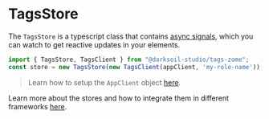 # TagsStore

The `TagsStore` is a typescript class that contains [async signals](https://www.npmjs.com/package/async-signals), which you can watch to get reactive updates in your elements.

```js
import { TagsStore, TagsClient } from "@darksoil-studio/tags-zome";
const store = new TagsStore(new TagsClient(appClient, 'my-role-name'));
```

> Learn how to setup the `AppClient` object [here](https://www.npmjs.com/package/@holochain/client).

Learn more about the stores and how to integrate them in different frameworks [here](https://darksoil.studio/tnesh-stack).
